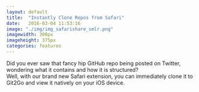 ```yaml
---
layout: default
title:  "Instantly Clone Repos from Safari"
date:   2016-03-04 11:53:16
image: "./img/img_safarishare_smlr.png"
imagewidth: 300px
imageheight: 375px
categories: features
---
```


Did you ever saw that fancy hip GitHub repo being posted on Twitter, wondering what it contains and how it is structured?<br>Well, with our brand new Safari extension, you can immediately clone it to Git2Go and view it natively on your iOS device.

